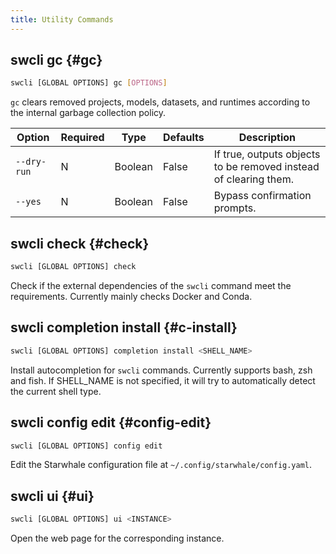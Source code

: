 ```yaml
---
title: Utility Commands
---
```


## swcli gc {#gc}

```bash
swcli [GLOBAL OPTIONS] gc [OPTIONS]
```

`gc` clears removed projects, models, datasets, and runtimes according to the internal garbage collection policy.

| Option | Required | Type | Defaults | Description |
| --- | --- | --- | --- | --- |
| `--dry-run` | N | Boolean | False | If true, outputs objects to be removed instead of clearing them. |
| `--yes` | N | Boolean | False | Bypass confirmation prompts. |

## swcli check {#check}

```bash
swcli [GLOBAL OPTIONS] check
```

Check if the external dependencies of the `swcli` command meet the requirements. Currently mainly checks Docker and Conda.

## swcli completion install {#c-install}

```bash
swcli [GLOBAL OPTIONS] completion install <SHELL_NAME>
```

Install autocompletion for `swcli` commands. Currently supports bash, zsh and fish. If SHELL_NAME is not specified, it will try to automatically detect the current shell type.

## swcli config edit {#config-edit}

```bash
swcli [GLOBAL OPTIONS] config edit
```

Edit the Starwhale configuration file at `~/.config/starwhale/config.yaml`.

## swcli ui {#ui}

```bash
swcli [GLOBAL OPTIONS] ui <INSTANCE>
```

Open the web page for the corresponding instance.
